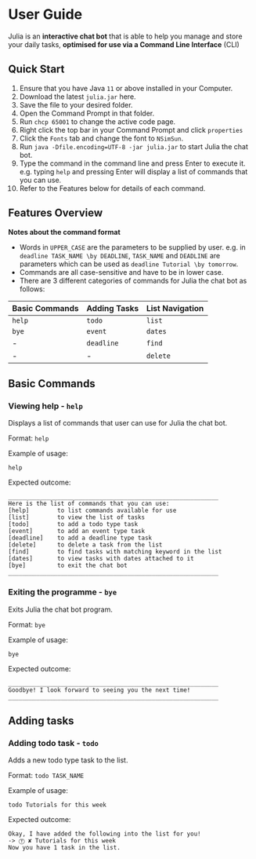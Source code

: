 # User Guide
Julia is an **interactive chat bot** that is able to help you manage and store your daily tasks, **optimised for
use via a Command Line Interface** (CLI)
## Quick Start
1. Ensure that you have Java `11` or above installed in your Computer.
2. Download the latest `julia.jar` here.
3. Save the file to your desired folder.
4. Open the Command Prompt in that folder.
5. Run `chcp 65001` to change the active code page.
6. Right click the top bar in your Command Prompt and click `properties`
7. Click the `Fonts` tab and change the font to `NSimSun`.
8. Run `java -Dfile.encoding=UTF-8 -jar julia.jar` to start Julia the chat bot.
9. Type the command in the command line and press Enter to execute it. e.g. typing `help` and pressing Enter will 
display a list of commands that you can use.
10. Refer to the Features below for details of each command.

## Features Overview
**Notes about the command format**
* Words in `UPPER_CASE` are the parameters to be supplied by user.
e.g. in `deadline TASK_NAME \by DEADLINE`, `TASK_NAME` and `DEADLINE` are parameters which can be used as `deadline Tutorial \by
tomorrow`.
* Commands are all case-sensitive and have to be in lower case.
* There are 3 different categories of commands for Julia the chat bot as follows:

Basic Commands | Adding Tasks | List Navigation 
------------ | ------------- | -------------
`help` | `todo` | `list`
`bye` | `event` | `dates` 
- | `deadline` | `find`
- | - | `delete`

## Basic Commands

### Viewing help - `help`

Displays a list of commands that user can use for Julia the chat bot.

Format: `help`

Example of usage: 

`help`

Expected outcome:

```
____________________________________________________________
Here is the list of commands that you can use: 
[help]        to list commands available for use
[list]        to view the list of tasks
[todo]        to add a todo type task
[event]       to add an event type task
[deadline]    to add a deadline type task
[delete]      to delete a task from the list
[find]        to find tasks with matching keyword in the list
[dates]       to view tasks with dates attached to it
[bye]         to exit the chat bot
____________________________________________________________
```
### Exiting the programme - `bye`

Exits Julia the chat bot program.

Format: `bye`

Example of usage: 

`bye`

Expected outcome:
```
____________________________________________________________
Goodbye! I look forward to seeing you the next time!
____________________________________________________________
```

## Adding tasks

### Adding todo task - `todo`

Adds a new todo type task to the list.

Format: `todo TASK_NAME`

Example of usage: 

`todo Tutorials for this week`

Expected outcome:

```
Okay, I have added the following into the list for you!
-> Ⓣ ✘ Tutorials for this week
Now you have 1 task in the list.
```


